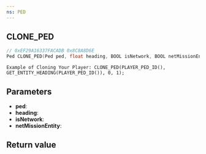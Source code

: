 ```yaml
---
ns: PED
---
```

## CLONE_PED

```c
// 0xEF29A16337FACADB 0x8C8A8D6E
Ped CLONE_PED(Ped ped, float heading, BOOL isNetwork, BOOL netMissionEntity);
```

```
Example of Cloning Your Player: CLONE_PED(PLAYER_PED_ID(), GET_ENTITY_HEADING(PLAYER_PED_ID()), 0, 1);  
```

## Parameters
* **ped**: 
* **heading**: 
* **isNetwork**: 
* **netMissionEntity**: 

## Return value
